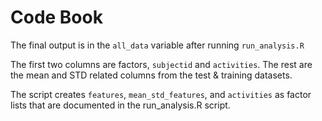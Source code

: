 Code Book
=========

The final output is in the `all_data` variable after running `run_analysis.R`

The first two columns are factors, `subjectid` and `activities`. The rest
are the mean and STD related columns from the test & training datasets.

The script creates `features`, `mean_std_features`, and `activities`
as factor lists that are documented in the run_analysis.R script.
